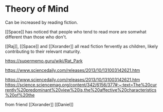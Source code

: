 # Theory of Mind

Can be increased by reading fiction.

[[Space]] has noticed that people who tend to read more are somwhat different than those who don't. 

[[Raj]], [[Space]] and [[Xorander]] all read fiction fervently as children, likely contributing to their relevant maturity.

https://supermemo.guru/wiki/Rat_Park

https://www.sciencedaily.com/releases/2013/10/131003142621.htm


https://www.sciencedaily.com/releases/2013/10/131003142621.htm
https://science.sciencemag.org/content/342/6156/377#:~:text=The%20currently%20predominant%20view%20is,the%20affective%20characteristics%20of%20the

from friend [[Xorander]]
[[Daniel]]